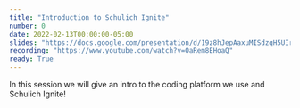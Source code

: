 ```yaml
---
title: "Introduction to Schulich Ignite"
number: 0
date: 2022-02-13T00:00:00-05:00
slides: "https://docs.google.com/presentation/d/19z8hJepAaxuMISdzqH5UIr7GxadTV8EfLi7U1uqTang/edit?usp=sharing"
recording: "https://www.youtube.com/watch?v=OaRem8EHoaQ"
ready: True
---
```


In this session we will give an intro to the coding platform we use and Schulich Ignite!